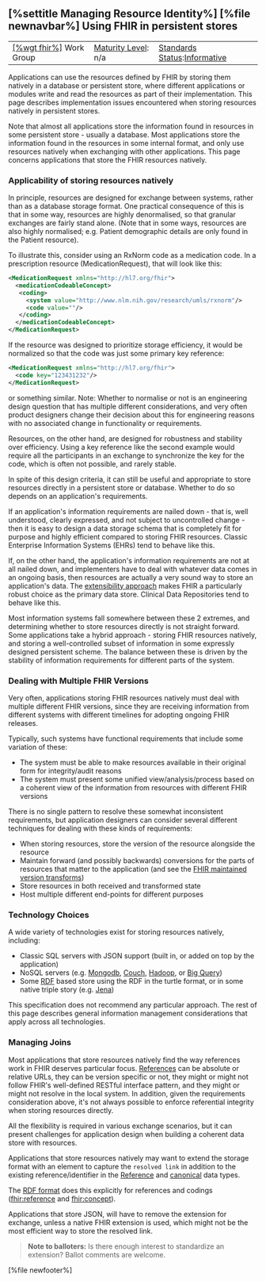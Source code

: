 \[%settitle Managing Resource Identity%\]
\[%file newnavbar%\]
<span id="identity"></span>
Using FHIR in persistent stores
-------------------------------

|                                                |                                               |                                                                                        |
|------------------------------------------------|-----------------------------------------------|----------------------------------------------------------------------------------------|
| [\[%wgt fhir%\]](%5B%wg%20fhir%%5D) Work Group | [Maturity Level](versions.html#maturity): n/a | [Standards Status](versions.html#std-process):[Informative](versions.html#std-process) |

Applications can use the resources defined by FHIR by storing them natively in a database or persistent store, where different applications or modules write and read the resources as part of their implementation. This page describes implementation issues encountered when storing resources natively in persistent stores.

Note that almost all applications store the information found in resources in some persistent store - usually a database. Most applications store the information found in the resources in some internal format, and only use resources natively when exchanging with other applications. This page concerns applications that store the FHIR resources natively.

<span id="choice"></span>
### Applicability of storing resources natively

In principle, resources are designed for exchange between systems, rather than as a database storage format. One practical consequence of this is that in some way, resources are highly denormalised, so that granular exchanges are fairly stand alone. (Note that in some ways, resources are also highly normalised; e.g. Patient demographic details are only found in the Patient resource).

To illustrate this, consider using an RxNorm code as a medication code. In a prescription resource (MedicationRequest), that will look like this:

``` xml
<MedicationRequest xmlns="http://hl7.org/fhir">
  <medicationCodeableConcept>
   <coding>
     <system value="http://www.nlm.nih.gov/research/umls/rxnorm"/>
     <code value=""/>
   </coding>
  </medicationCodeableConcept>
</MedicationRequest>
```

If the resource was designed to prioritize storage efficiency, it would be normalized so that the code was just some primary key reference:

``` xml
<MedicationRequest xmlns="http://hl7.org/fhir">
  <code key="123431232"/>
</MedicationRequest>
```

or something similar. Note: Whether to normalise or not is an engineering design question that has multiple different considerations, and very often product designers change their decision about this for engineering reasons with no associated change in functionality or requirements.

Resources, on the other hand, are designed for robustness and stability over efficiency. Using a key reference like the second example would require all the participants in an exchange to synchronize the key for the code, which is often not possible, and rarely stable.

In spite of this design criteria, it can still be useful and appropriate to store resources directly in a persistent store or database. Whether to do so depends on an application's requirements.

If an application's information requirements are nailed down - that is, well understood, clearly expressed, and not subject to uncontrolled change - then it is easy to design a data storage schema that is completely fit for purpose and highly efficient compared to storing FHIR resources. Classic Enterprise Information Systems (EHRs) tend to behave like this.

If, on the other hand, the application's information requirements are not at all nailed down, and implementers have to deal with whatever data comes in an ongoing basis, then resources are actually a very sound way to store an application's data. The [extensibility approach](extensibility.html) makes FHIR a particularly robust choice as the primary data store. Clinical Data Repositories tend to behave like this.

Most information systems fall somewhere between these 2 extremes, and determining whether to store resources directly is not straight forward. Some applications take a hybrid approach - storing FHIR resources natively, and storing a well-controlled subset of information in some expressly designed persistent scheme. The balance between these is driven by the stability of information requirements for different parts of the system.

<span id="versions"></span>
### Dealing with Multiple FHIR Versions

Very often, applications storing FHIR resources natively must deal with multiple different FHIR versions, since they are receiving information from different systems with different timelines for adopting ongoing FHIR releases.

Typically, such systems have functional requirements that include some variation of these:

-   The system must be able to make resources available in their original form for integrity/audit reasons
-   The system must present some unified view/analysis/process based on a coherent view of the information from resources with different FHIR versions

There is no single pattern to resolve these somewhat inconsistent requirements, but application designers can consider several different techniques for dealing with these kinds of requirements:

-   When storing resources, store the version of the resource alongside the resource
-   Maintain forward (and possibly backwards) conversions for the parts of resources that matter to the application (and see the [FHIR maintained version transforms](r3maps.html))
-   Store resources in both received and transformed state
-   Host multiple different end-points for different purposes

<span id="choice"></span>
### Technology Choices

A wide variety of technologies exist for storing resources natively, including:

-   Classic SQL servers with JSON support (built in, or added on top by the application)
-   NoSQL servers (e.g. [Mongodb](https://github.com/mongodb/mongo), [Couch](http://couchdb.apache.org/), [Hadoop](http://hadoop.apache.org/), or [Big Query](https://cloud.google.com/bigquery/))
-   Some [RDF](rdf.html) based store using the RDF in the turtle format, or in some native triple story (e.g. [Jena](https://jena.apache.org/))

This specification does not recommend any particular approach. The rest of this page describes general information management considerations that apply across all technologies.

<span id="joins"></span>
### Managing Joins

Most applications that store resources natively find the way references work in FHIR deserves particular focus. [References](references.html) can be absolute or relative URLs, they can be version specific or not, they might or might not follow FHIR's well-defined RESTful interface pattern, and they might or might not resolve in the local system. In addition, given the requirements consideration above, it's not always possible to enforce referential integrity when storing resources directly.

All the flexibility is required in various exchange scenarios, but it can present challenges for application design when building a coherent data store with resources.

Applications that store resources natively may want to extend the storage format with an element to capture the `resolved link` in addition to the existing reference/identifier in the [Reference](references.html) and [canonical](datatypes.html#canonical) data types.

The [RDF format](rdf.html) does this explicitly for references and codings ([fhir:reference](rdf.html#reference) and [fhir:concept](rdf.html#concept)).

Applications that store JSON, will have to remove the extension for exchange, unless a native FHIR extension is used, which might not be the most efficient way to store the resolved link.

> <span id="cfc"></span>
>
> **Note to balloters:** Is there enough interest to standardize an extension? Ballot comments are welcome.

\[%file newfooter%\]
